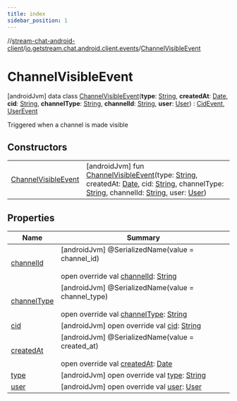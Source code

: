 ```yaml
---
title: index
sidebar_position: 1
---
```

//[stream-chat-android-client](../../../index.md)/[io.getstream.chat.android.client.events](../index.md)/[ChannelVisibleEvent](index.md)



# ChannelVisibleEvent  
 [androidJvm] data class [ChannelVisibleEvent](index.md)(**type**: [String](https://kotlinlang.org/api/latest/jvm/stdlib/kotlin/-string/index.html), **createdAt**: [Date](https://developer.android.com/reference/kotlin/java/util/Date.html), **cid**: [String](https://kotlinlang.org/api/latest/jvm/stdlib/kotlin/-string/index.html), **channelType**: [String](https://kotlinlang.org/api/latest/jvm/stdlib/kotlin/-string/index.html), **channelId**: [String](https://kotlinlang.org/api/latest/jvm/stdlib/kotlin/-string/index.html), **user**: [User](../../io.getstream.chat.android.client.models/User/index.md)) : [CidEvent](../CidEvent/index.md), [UserEvent](../UserEvent/index.md)

Triggered when a channel is made visible

   


## Constructors  
  
| | |
|---|---|
| <a name="io.getstream.chat.android.client.events/ChannelVisibleEvent/ChannelVisibleEvent/#kotlin.String#java.util.Date#kotlin.String#kotlin.String#kotlin.String#io.getstream.chat.android.client.models.User/PointingToDeclaration/"></a>[ChannelVisibleEvent](ChannelVisibleEvent.md)| <a name="io.getstream.chat.android.client.events/ChannelVisibleEvent/ChannelVisibleEvent/#kotlin.String#java.util.Date#kotlin.String#kotlin.String#kotlin.String#io.getstream.chat.android.client.models.User/PointingToDeclaration/"></a> [androidJvm] fun [ChannelVisibleEvent](ChannelVisibleEvent.md)(type: [String](https://kotlinlang.org/api/latest/jvm/stdlib/kotlin/-string/index.html), createdAt: [Date](https://developer.android.com/reference/kotlin/java/util/Date.html), cid: [String](https://kotlinlang.org/api/latest/jvm/stdlib/kotlin/-string/index.html), channelType: [String](https://kotlinlang.org/api/latest/jvm/stdlib/kotlin/-string/index.html), channelId: [String](https://kotlinlang.org/api/latest/jvm/stdlib/kotlin/-string/index.html), user: [User](../../io.getstream.chat.android.client.models/User/index.md))   <br/>|


## Properties  
  
|  Name |  Summary | 
|---|---|
| <a name="io.getstream.chat.android.client.events/ChannelVisibleEvent/channelId/#/PointingToDeclaration/"></a>[channelId](channelId.md)| <a name="io.getstream.chat.android.client.events/ChannelVisibleEvent/channelId/#/PointingToDeclaration/"></a> [androidJvm] @SerializedName(value = channel_id)  <br/>  <br/>open override val [channelId](channelId.md): [String](https://kotlinlang.org/api/latest/jvm/stdlib/kotlin/-string/index.html)   <br/>|
| <a name="io.getstream.chat.android.client.events/ChannelVisibleEvent/channelType/#/PointingToDeclaration/"></a>[channelType](channelType.md)| <a name="io.getstream.chat.android.client.events/ChannelVisibleEvent/channelType/#/PointingToDeclaration/"></a> [androidJvm] @SerializedName(value = channel_type)  <br/>  <br/>open override val [channelType](channelType.md): [String](https://kotlinlang.org/api/latest/jvm/stdlib/kotlin/-string/index.html)   <br/>|
| <a name="io.getstream.chat.android.client.events/ChannelVisibleEvent/cid/#/PointingToDeclaration/"></a>[cid](cid.md)| <a name="io.getstream.chat.android.client.events/ChannelVisibleEvent/cid/#/PointingToDeclaration/"></a> [androidJvm] open override val [cid](cid.md): [String](https://kotlinlang.org/api/latest/jvm/stdlib/kotlin/-string/index.html)   <br/>|
| <a name="io.getstream.chat.android.client.events/ChannelVisibleEvent/createdAt/#/PointingToDeclaration/"></a>[createdAt](createdAt.md)| <a name="io.getstream.chat.android.client.events/ChannelVisibleEvent/createdAt/#/PointingToDeclaration/"></a> [androidJvm] @SerializedName(value = created_at)  <br/>  <br/>open override val [createdAt](createdAt.md): [Date](https://developer.android.com/reference/kotlin/java/util/Date.html)   <br/>|
| <a name="io.getstream.chat.android.client.events/ChannelVisibleEvent/type/#/PointingToDeclaration/"></a>[type](type.md)| <a name="io.getstream.chat.android.client.events/ChannelVisibleEvent/type/#/PointingToDeclaration/"></a> [androidJvm] open override val [type](type.md): [String](https://kotlinlang.org/api/latest/jvm/stdlib/kotlin/-string/index.html)   <br/>|
| <a name="io.getstream.chat.android.client.events/ChannelVisibleEvent/user/#/PointingToDeclaration/"></a>[user](user.md)| <a name="io.getstream.chat.android.client.events/ChannelVisibleEvent/user/#/PointingToDeclaration/"></a> [androidJvm] open override val [user](user.md): [User](../../io.getstream.chat.android.client.models/User/index.md)   <br/>|

